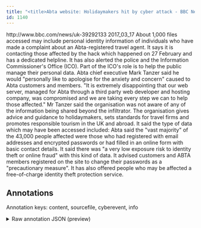 ```yaml
---
title: "<title>Abta website: Holidaymakers hit by cyber attack - BBC News</title>"
id: 1140
---
```


<title>Abta website: Holidaymakers hit by cyber attack - BBC News</title>
<source> http://www.bbc.com/news/uk-39292133 </source>
<date> 2017_03_17 </date>
<text>
About 1,000 files accessed may include personal identity information of individuals who have made a complaint about an Abta-registered travel agent.
It says it is contacting those affected by the hack which happened on 27 February and has a dedicated helpline.
It has also alerted the police and the Information Commissioner's Office (ICO).
Part of the ICO's role is to help the public manage their personal data.
Abta chief executive Mark Tanzer said he would "personally like to apologise for the anxiety and concern" caused to Abta customers and members.
"It is extremely disappointing that our web server, managed for Abta through a third party web developer and hosting company, was compromised and we are taking every step we can to help those affected."
Mr Tanzer said the organisation was not aware of any of the information being shared beyond the infiltrator.
The organisation gives advice and guidance to holidaymakers, sets standards for travel firms and promotes responsible tourism in the UK and abroad.
It said the type of data which may have been accessed included:
Abta said the "vast majority" of the 43,000 people affected were those who had registered with email addresses and encrypted passwords or had filled in an online form with basic contact details.
It said there was "a very low exposure risk to identity theft or online fraud" with this kind of data.
It advised customers and ABTA members registered on the site to change their passwords as a "precautionary measure".
It has also offered people who may be affected a free-of-charge identity theft protection service.
</text>



## Annotations

Annotation keys: content, sourcefile, cyberevent, info

<details>
<summary>Raw annotation JSON (preview)</summary>

```json
{
  "content": "About 1,000 files accessed may include personal identity information of individuals who have made a complaint about an Abta-registered travel agent. It says it is contacting those affected by the hack which happened on 27 February and has a dedicated helpline. It has also alerted the police and the Information Commissioner's Office (ICO). Part of the ICO's role is to help the public manage their personal data. Abta chief executive Mark Tanzer said he would \"personally like to apologise for the anxiety and concern\" caused to Abta customers and members. \"It is extremely disappointing that our web server, managed for Abta through a third party web developer and hosting company, was compromised and we are taking every step we can to help those affected.\" Mr Tanzer said the organisation was not aware of any of the information being shared beyond the infiltrator. The organisation gives advice and guidance to holidaymakers, sets standards for travel firms and promotes responsible tourism in the UK and abroad. It said the type of data which may have been accessed included: Abta said the \"vast majority\" of the 43,000 people affected were those who had registered with email addresses and encrypted passwords or had filled in an online form with basic contact details. It said there was \"a very low exposure risk to identity theft or online fraud\" with this kind of data. It advised customers and ABTA members registered on the site to change their passwords as a \"precautionary measure\". It has also offered people who may be affected a free-of-charge identity theft protection service.",
  "sourcefile": "1140.txt",
  "cyberevent": {
    "hopper": [
      {
        "index": 0,
        "relation": "Same",
        "events": [
          {
            "index": "E1",
            "type": "Attack",
            "realis": "Actual",
            "nugget": {
              "startOffset": 18,
              "index": "T2",
              "endOffset": 26,
              "text": "accessed"
            },
            "argument": [
              {
                "index": "T1",
                "text": "files",
                "endOffset": 17,
                "role": {
                  "type": "Compromised-Data"
                },
                "startOffset": 12,
                "type": "Data"
              },
              {
                "index": "T5",
                "text": "1,000",
                "endOffset": 11,
                "role": {
                  "type": "Number-of-Data"
                },
                "startOffset": 6,
                "type": "Number"
              },
              {
                "index": "T3",
                "text": "personal identity information",
                "endOffset": 68,
                "role": {
                  "type": "Compromised-Data"
                },
                "startOffset": 39,
                "type": "PII"
              },
              {
                "index": "T4",
                "text": "individuals",
                "endOffset": 83,
                "role": {
                  "type": "Victim"
                },
                "startOffset": 72,
                "type": "Person"
              }
            ],
            "subtype": "Databreach"
          },
          {
            "index": "E3",
            "type": "Attack",
            "realis": "Actual",
            "nugget": {
              "startOffset": 833,
              "index": "T8",
              "endOffset": 845,
              "text": "being shared"
            },
            "argument": [
              {
                "index": "T9",
                "text": "the information",
                "endOffset": 832,
                "role": {
                  "type": "Compromised-Data"
                },
                "startOffset": 817,
                "type": "Data"
              },
              {
                "index": "T10",
                "text": "the organisation",
                "endOffset": 79
```
</details>
